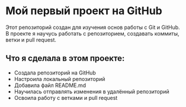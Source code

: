# Мой первый проект на GitHub

Этот репозиторий создан для изучения основ работы с Git и GitHub.  
В проекте я научусь работать с репозиторием, создавать коммиты, ветки и pull request.  

## Что я сделала в этом проекте:
- Создала репозиторий на GitHub  
- Настроила локальный репозиторий  
- Добавила файл README.md  
- Научилась отправлять изменения в удалённый репозиторий  
- Освоила работу с ветками и pull request 